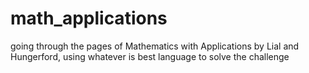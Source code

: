# math_applications

going through the pages of Mathematics with Applications by Lial and Hungerford, using whatever is best language to solve the challenge
